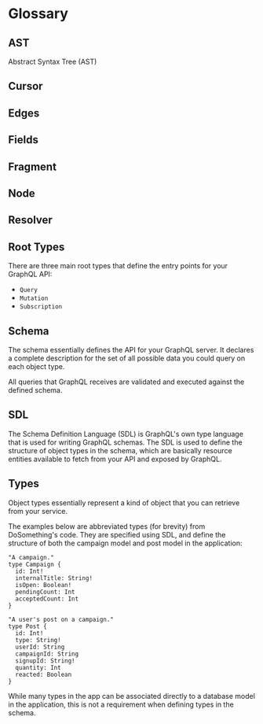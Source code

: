 # Glossary

## AST

Abstract Syntax Tree (AST)

## Cursor

## Edges

## Fields

## Fragment

## Node

## Resolver

## Root Types

There are three main root types that define the entry points for your GraphQL API:

- `Query`‌
- `Mutation`
- `Subscription`

## Schema

The schema essentially defines the API for your GraphQL server. It declares a complete description for the set of all possible data you could query on each object type.

All queries that GraphQL receives are validated and executed against the defined schema.

## SDL

The Schema Definition Language (SDL) is GraphQL's own type language that is used for writing GraphQL schemas. The SDL is used to define the structure of object types in the schema, which are basically resource entities available to fetch from your API and exposed by GraphQL.

## Types

Object types essentially represent a kind of object that you can retrieve from your service.

The examples below are abbreviated types (for brevity) from DoSomething's code. They are specified using SDL, and define the structure of both the campaign model and post model in the application:

```gql
"A campaign."
type Campaign {
  id: Int!
  internalTitle: String!
  isOpen: Boolean!
  pendingCount: Int
  acceptedCount: Int
}

"A user's post on a campaign."
type Post {
  id: Int!
  type: String!
  userId: String
  campaignId: String
  signupId: String!
  quantity: Int
  reacted: Boolean
}
```

While many types in the app can be associated directly to a database model in the application, this is not a requirement when defining types in the schema.
